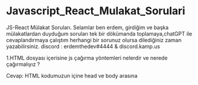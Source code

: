 # Javascript_React_Mulakat_Sorulari

JS-React Mülakat Soruları.
Selamlar ben erdem, girdiğim ve başka mülakatlardan duyduğum soruları tek bir dökümanda toplamaya,chatGPT ile cevaplandırmaya çalıştım herhangi bir sorunuz olursa dilediğiniz zaman yazabilirsiniz. discord : erdemthedev#4444 & discord.kamp.us

1.HTML dosyası içerisine js çağırma yöntemleri nelerdir ve nerede çağırmalıyız ?

Cevap: HTML kodumuzun içine head ve body arasına <script> tagi içinde de yazabiliriz ya da 
Dışarıdan oluşturduğumuz js dosyasını html kodumuzun içinde çağırırız.(script src)
2.Semantic HTML nedir ?
Semantik HTML etiketleri Sayfadaki içeriğin hangi bölümü önemli, hangi kısım tamamlayıcı dolayısıyla öncelikli değil, hangi alan navigasyon için gibi soruların cevaplarının arama motorlarına bildirilmesini sağlayan HTML5, Google ve Bing gibi büyük arama motorları için önemli semantik ipuçları sağlayabiliyor. Ayrıca HTML5, arama motorlarına anlamlı bilgi iletilmesinin yanı sıra multimedya kullanımını da kolaylaştırarak ekstra uzantılara ihtiyaç duymadan interaktif sayfalar hazırlamanıza olanak sağlıyor.
3.Const — let — var farkları nelerdir ?

VAR=>  ile tanımlanan değişkenler daha sonra değiştirilebilir.
	Kodun herhangi bir yerinde kullanılabilir ve birden fazla kullanılabilir
	Var ile tanımlanan değişlenler function scopetur yani fonksiyon içerisinde var kullanılarak tanımlanmış değişkenlere fonksiyon dışından erişilemez.
LET = > ile tanımlanmış değişkenlere sadece tanımlandığı kapsamda ulaşılabilir yani block scope {}
Süslü parantezin içerisidir , sonradan tekrar değiştirilebilir, aynı kapsam içerisinde sadece bir sefer tanımlanabilir tekrar tanımlanırsa kod hata verir.
CONST => const ile tanımlanmış bir değişken let kullanımında olduğu gibi tanımlandığı kapsam (block scope) içerisinden erişilebilir ve bunun dışından erişimler sağlanmaz. const kelimesi aslında Constant yani Sabit anlamını taşımaktadır . Kullanıldığı kapsam içerisinde sabittir ve değiştirilemez .
4. Javascriptte hangi veri tipleri kullanılır
Javascript' de veri tutmak için kullandığımız javascript veri tiplerini 2 ayrı grupta ele alabiliriz. Basit Veri Tipleri: String, Number, Boolean ve undefined. Referans Tipler: Dizi, Nesne, Fonksiyon ve null veri tipleridir.
5.Reference ve Primitive type arasındaki farklar.
Eğer bir metoda primitive type bir parametre gönderiyorsak bu değer kopyalanarak gider. Metodun içinde değer değiştirilse bile orijinal değerde bir değişiklik olmaz. Reference type bir veri herhangi bir metoda parametre geçildiğinde nesne reference olarak gönderilir.
6. { }=== { } ne döner
JavaScript'te, {} === {} karşılaştırması "false" dönecektir. Çünkü bu iki nesne farklı bellek adreslerinde yer alırlar ve JavaScript bu iki nesnenin farklı olmasını sonucu olarak "false" döner. Eğer nesnelerin içerikleri aynı ise bu karşılaştırma için Object.is() veya lodash gibi kütüphanelerin "isEqual" metodları kullanılabilir.
7. { }== { } ne döner 
Ayrıca eşitlik operatörü (==) birçok durumda veri tiplerini dönüştürdükten sonra karşılaştırma yaparken,(===) eşitlik operatörü veri tiplerini dönüştürmeden karşılaştırma yapar.

8. Javascript ile dom elementlerine erişim methodları nelerdir ?
JavaScript ile DOM (Document Object Model) elementlerine erişmek için birkaç farklı yol vardır. Bunlar arasında en yaygın olanlar:
document.getElementById(): Bu metod, belirtilen id'ye sahip bir elementi döndürür. Örnek: var myElement = document.getElementById("myId");
document.getElementsByTagName(): Bu metod, belirtilen etiket adına sahip tüm elementleri döndürür. Örnek: var listItems = document.getElementsByTagName("li");
document.querySelector(): Bu metod, belirtilen CSS sorgusuna uyan ilk elementi döndürür. Örnek: var myElement = document.querySelector("#myId .myClass");
document.querySelectorAll(): Bu metod, belirtilen CSS sorgusuna uyan tüm elementleri döndürür. Örnek: var listItems = document.querySelectorAll("li.active");
element.getAttribute() : Bu metod, belirtilen özellik değerini döndürür. Örnek : var myAttribute = myElement.getAttribute("href");

9.javascript hoisting kavramını açıklayın
JavaScript içinde "hoisting" (yukseltme) kavramı, deklarasyonların çalışma zamanında yukarı taşınmasına denir. Bu, belirli bir kod bloğunda tanımlanan deklarasyonların, o kod bloğunun üst kısmına taşınmasına neden olur. Bu, deklarasyonların kod bloğunun herhangi bir yerinde kullanılabileceği anlamına gelir.
Örneğin, aşağıdaki kod bloğunda, "x" değişkeni tanımlanmadan önce kullanılmıştır:
console.log(x); // undefined var x = 5; 
Ancak JavaScript, bu kod bloğunu çalıştırırken, deklarasyonu yukarı taşıyarak aşağıdaki şekilde işlem yapar:
var x; console.log(x); // undefined x = 5; 
Bu nedenle, bu kod bloğunda "x" değişkeni tanımlanmadan önce kullanılmış olsa da, JavaScript hoisting sayesinde "x" değişkeni tanımlanmış olarak kabul eder ve "undefined" döndürür.
Ancak JavaScript sadece deklarasyonları yukarı taşır, atamaları taşımaz. Örneğin aşağıdaki kod bloğu hata verir:
console.log(x); // ReferenceError: x is not defined let x = 5; 
Bu nedenle, JavaScript'de hoisting sadece var ve function tipinde deklarasyonlar için geçerlidir.
10. Local storage ve Session Storage Kavramlarını açıklayın
JavaScript içinde "Local Storage" ve "Session Storage" kavramları, web tarayıcıları tarafından sağlanan veri depolama mekanizmalarıdır. Bu mekanizmalar, web uygulamaları için kullanıcı tarafından girilen verileri veya uygulamanın tarafından oluşturulan verileri depolamak için kullanılır.
"Local Storage": Bu mekanizma, verileri tarayıcının kapatılmasına kadar saklar. Bu, kullanıcının tarayıcıyı kapattıktan sonra bile uygulamanın verilerine erişebilmesini sağlar. Local Storage verileri depolamak için "localStorage" objesini kullanır. Örneğin, aşağıdaki kod bloğu "myData" adlı bir veriyi Local Storage'a kaydeder:
Session Storage": Bu mekanizma, verileri tarayıcının kapatılmasına veya sekme kapatılmasına kadar saklar. Bu, kullanıcının tarayıcıyı veya sekmeyi kapattıktan sonra verilerin kaybolmasını sağlar. Session Storage verileri depolamak için "sessionStorage" objesini kullanır. Örneğin, aşağıdaki kod bloğu "myData" adlı bir veriyi Session Storage'a kaydeder:
11. Local Storage’da hangi tür veri tutabiliriz.Eğer elimizdeki veri uygun değilse ne yapabiliriz ?
Local Storage, web tarayıcıları tarafından sağlanan veri depolama mekanizmasıdır. Bu mekanizma, string veri tipinde verileri depolamak için kullanılır. Bu nedenle, Local Storage içinde sadece string veri tipinde verileri depolayabilirsiniz. Örneğin, sayılar, nesneler veya diziler gibi diğer veri tiplerini depolamak için dönüştürmeniz gerekir.
Elimizdeki veri uygun değilse, verileri dönüştürebilir veya başka bir veri depolama mekanizması kullanabilirsiniz. Örneğin, JSON.stringify() metodunu kullanarak nesneleri veya dizileri string veri tipine dönüştürebilirsiniz.

let myData = {name: "John", age: 25}; localStorage.setItem("myData", JSON.stringify(myData));
12.Arrow Function nedir, sağladığı kolaylıklar nelerdir.
JavaScript'te, "arrow function" (ok işaretli fonksiyon) bir fonksiyon tanımı şeklidir. Bu fonksiyonlar, daha kısa ve okunaklı kod yazmak için kullanılır. Arrow function'lar, function anahtar kelimesi yerine => operatorü kullanılarak tanımlanır.
Aşağıdaki örnekte, "myFunction" adlı bir fonksiyon tanımlanmıştır:
function myFunction(a, b) { return a + b; } 
Bu fonksiyonu arrow function ile yazmak için
let myFunction = (a, b) => { return a + b; } 
Arrow function'lar sağladığı kolaylıklar arasında:
Kodun daha kısa ve okunaklı olmasıdır.
Arrow function'lar, "this" anahtar kelimesinin çalışma zamanında tanımlanmasını sağlar.
Arrow function'lar, "return" anahtar kelimesini atlayarak daha kısa kod yazmanıza olanak tanır.
Arrow function'lar, closure'ların oluşmasını kolaylaştırır. Bu closure'lar yerel değişkenlere erişim sağlar.
Arrow function'lar güncel bir javascript sürümünde kullanılması önerilir, çünkü eski javascript sürümlerinde çalışmayabilir.
Bu kolaylıklar ile arrow function'lar ile kod yazarken daha okunaklı, daha kısa ve daha mantıklı hale getirebilirsiniz.
13. Higher order functionlar nedir,nerelerde kullanırız 
JavaScript'te "higher-order function" (yüksek-seviye fonksiyon), bir fonksiyonun argüman olarak veya döndürdüğü değer olarak başka bir fonksiyonu kullanmasını ifade eder. Yüksek seviye fonksiyonlar, fonksiyonların parametre olarak veya döndürdüğü değer olarak fonksiyonları kullanmasını sağlar. Bu fonksiyonlar ile kodunuz daha esnek ve modüler hale getirilir.
İterasyon işlemleri: Örneğin, dizilerdeki elemanları gezmek için kullanılan "forEach", "map", "filter" gibi fonksiyonlar yüksek seviye fonksiyonlardır.
Asenkron işlemler: Örneğin, bir promise'in sonucunu elde etmek için kullanılan "then" ve "catch" gibi fonksiyonlar yüksek seviye fonksiyonlardır.
Recursion: Örneğin, kendini tekrarlamalı olarak çalışan fonksiyonlar yüksek seviye fonksiyonlar olarak kullanılabilir.

14.Call Stack ,heap,stack,event loop,callback queue kavramlarını açıklayın.
JavaScript'te, "call stack" (çağrı yığını) çalışan fonksiyonların veya işlemlerin yığınını ifade eder. JavaScript çalışırken, çalışan fonksiyonlar veya işlemler çağrı yığınına eklenir ve çalışması tamamlandığında çıkarılır. Bu, JavaScript'te çalışan işlemlerin geri izlenmesini ve hata ayıklama işlemlerini kolaylaştırırAynı zamanda, javascript'te recursion gibi yapılar kullanılırken çağrı yığını büyüyebilir. Recursive fonksiyonların her çağrısı çağrı yığınına eklenir ve işlem tamamlandığında çıkarılır. Bu nedenle, çok fazla recursion kullanımı çağrı yığını büyüdüğünden, "stack overflow" hatası oluşabilir.
Ayrıca, javascript'te "event loop" (etkinlik döngüsü) adı verilen bir mekanizma sayesinde, çağrı yığını büyümeden işlemlerin gerçekleştirilmesini sağlar. Bu mekanizma, işlemlerin gerçekleştirilmesini bekleyen işlemleri sıraya alır ve çağrı yığını boş olduğunda işlemleri gerçekleştirir. Bu sayede, çağrı yığını büyümeden uzun süreli veya yavaş işlemlerin gerçekleştirilmesi sağlanır.
Sonuç olarak, call stack Javascript'te çalışan fonksiyonlar veya işlemlerin geri izlenmesini ve hata ayıklama işlemlerini kolaylaştıran bir mekanizmadır. Ayrıca, recursion veya uzun süreli işlemlerin gerçekleştirilmesi için etkinlik döngüsü mekanizmasının kullanılması gerekir.
Heap: JavaScript programlama dillerinde, "Heap" (yığın) bellekte dinamik olarak alınan ve serbest bırakılan verileri depolayan bir alandır. Heap, veri yapılarının oluşturulduğu ve yönetildiği bir alandır. Örneğin, nesneler, diziler veya fonksiyonlar gibi veri yapıları heap bellekte depolanır.
Stack: JavaScript programlama dillerinde, "Stack" (yığın) fonksiyon çağrılarının veya işlemlerin gerçekleştirildiği yerdir. Stack, LIFO (Son Giren İlk Çıkar) yapısına sahiptir ve her çağrı veya işlem, stack'e eklenir ve tamamlandığında çıkarılır.
Event Loop: JavaScript programlama dillerinde, "Event Loop" (etkinlik döngüsü) çağrı yığını (stack) büyümeden işlemlerin gerçekleştirilmesini sağlar. Event loop, işlemlerin gerçekleştirilmesini bekleyen işlemleri sıraya alır ve çağrı yığını boş olduğunda işlemleri gerçekleştirir.
Callback Queue: JavaScript programlama dillerinde, "Callback Queue" (geri çağırma kuyruğu) işlemlerin gerçekleştirilmesini bekleyen geri çağırma fonksiyonlarının sıralandığı yerdir. Callback queue, event loop tarafından kontrol edilir ve çağrı yığını (stack) boş olduğunda geri çağırma fonksiyonları gerçekleştirilir.
15.Data fetching yöntemleri nelerdir.
JavaScript'te veri çekme yöntemleri arasında aşağıdakiler bulunur:
XMLHttpRequest (XHR) : Eski bir veri çekme yöntemidir ve XmlHttpRequest nesnesi kullanılarak gerçekleştirilir. Bu nesne, tarayıcının arka ucunda veri çekmek için kullanılır ve AJAX istekleri gerçekleştirmek için kullanılır.
Fetch API : Fetch API, XMLHttpRequest'in yerini alan modern bir veri çekme yöntemidir. Fetch API, JavaScript kodunuzda veri çekmek için kullanabileceğiniz bir dizi fonksiyon ve metodlar sunar.
Axios : Axios, bir JavaScript kütüphanesidir ve Fetch API'nin yerini alan bir alternatif olarak kullanılabilir. Axios, daha kullanışlı ve kolay kullanılabilir bir arayüz sunar.
jQuery : jQuery, JavaScript kütüphanesidir ve veri çekme işlemleri için kullanılabilir. jQuery, XMLHttpRequest veya Fetch API gibi alternatif yöntemlere göre daha kullanışlı ve kolay kullanılabilir bir arayüz sunar.
16.Bir fonksiyonu düzenli aralıklarla çalıştırmamızı sağlayan fonksiyonun adı nedir ? 
JavaScript'te bir fonksiyonu düzenli aralıklarla çalıştırmak için kullanabileceğiniz fonksiyon "setInterval()" dir. setInterval() fonksiyonu, belirtilen aralıkta belirtilen fonksiyonu tekrar tekrar çağırır. Örneğin, bir fonksiyonu her 5 saniyede bir çalıştırmak için setInterval() kullanabilirsiniz.

17. Bir fonksiyonu belirli bir gecikmeden sonra çalıştırmamızı sağlayan fonksiyonun adı nedir ?
JavaScript'te bir fonksiyonu belirli bir gecikmeden sonra çalıştırmak için kullanabileceğiniz fonksiyon "setTimeout()" dir. setTimeout() fonksiyonu, belirtilen zaman aralığı sonunda belirtilen fonksiyonu tek sefer çalıştırır. Örneğin, bir fonksiyonu 5 saniye sonra çalıştırmak için setTimeout() kullanabilirsiniz.
18.Consturcor Nedir ? 
JavaScript'te, "constructor" (yapıcı) fonksiyonlar, nesnelerin oluşturulduğu ve özelliklerinin atandığı yerdir. Bir constructor fonksiyonu, bir nesne oluşturulduğunda çağrılır ve nesnenin özelliklerini ve davranışlarını tanımlar. Constructor fonksiyonları, class'lar veya prototype yapısı kullanılarak oluşturulduğunda kullanılır. 
Örneğin, bir "Person" sınıfı oluşturalım ve yapıcı fonksiyonunu kullanalım:
class Person { constructor(name, age) { this.name = name; this.age = age; } }
 const person1 = new Person("John", 30); 
console.log(person1.name); 
// "John" 
console.log(person1.age);
 // 30 
Bu örnekte, "Person" sınıfının yapıcı fonksiyonu, "name" ve "age" adlı iki özellik alır ve bunları nesnenin özellikleri olarak atar. Bu nesne oluşturulduğunda, yapıcı fonksiyon otomatik olarak çalışır ve nesnenin "name" ve "age" özellikleri atanır.
19. Call,apply,bind kavramlarını açıklayınız
call()" metodu, bir fonksiyonu çağırmak için kullanılır ve ilk parametre olarak "this" değişkeninin değerini, diğer parametreler ise fonksiyonun gerçek parametrelerini alır.
apply()" metodu, "call()" metoduna benzer şekilde çalışır ancak fonksiyon parametrelerini dizi olarak alır.
bind()" metodu, bir fonksiyonu "this" değişkeninin değerini ve parametrelerini belirli bir değerle bağlamak için kullanılır. Bu metod, fonksiyonu çağırmaz ancak oluşan yeni fonksiyonu döndürür.
20.Babel nedir kullanmanın bize avantajları nelerdir ?
Babel, kodunuzu transpile ederken, JavaScript kodunuzu modern JavaScript özelliklerine dönüştürerek, tarayıcılar veya platformlar tarafından desteklenen daha eski JavaScript sürümlerine çevirebilir. Örneğin, ECMAScript 6 class'larını ve arrow functionlarını, ECMAScript 5'e dönüştürerek daha eski tarayıcılar veya platformlar tarafından desteklenen kod üretebilir. Ayrıca, Babel, kodunuzda kullandığınız özellikleri, desteklenmeyen tarayıcılar için polyfill (örnek kodlar) ile değiştirerek uyumlu hale getirebilir.




21.Dom ve Virtual DOM kavramlarını açıklayın
Document Object Model" (DOM), web sayfasının yapısını ve içeriğini programatik olarak değiştirmek için kullanılan bir API'dir. DOM, HTML veya XML belgelerini, bir ağaç yapısına dönüştürerek, belgenin elemanlarına veya özelliklerine programatik olarak erişmenizi sağlar. Örneğin, JavaScript kodunuzda bir HTML etiketine erişmek veya bir özellik değiştirmek için DOM kullanabilirsiniz.
"Virtual DOM" ise, JavaScript kodunuzda DOM'u yansıtmak için kullanılan bir veri yapısıdır. Virtual DOM, gerçek DOM'un yapısını ve içeriğini yansıtmak için kullanılır ve gerçek DOM ile senkronize edilir. Virtual DOM sayesinde, gerçek DOM'da yapılan değişiklikleri önceden simüle edebilir ve gerçek DOM'a yansıtmadan önce optimize edebilirsiniz.
22.prop ve component kavramlarını açıklayın
"Prop" (properties), React komponentleri arasında veri aktarımını sağlamak için kullanılan bir kavramdır. Bir React komponentine veri aktarmanız için, o komponentin "prop" olarak tanımladığı değişkenlere değer atayabilirsiniz. Örneğin, bir "Ad" ve "Soyad" prop'larına sahip bir "Kullanıc" komponenti oluşturabilirsiniz ve bu prop'ları "Kullanıc" komponenti içinde kullanabilirsiniz.
"Component" ise, React'te kullanılan bir kavramdır. React uygulamaları, birkaç düzeyde bileşenlerden oluşur. Her bileşen, bir parçası oluşturduğu daha büyük bir bileşenin içeriğidir. React bileşenleri, HTML veya JSX kodu içerebilir ve veri işleme, birleştirme veya görüntüleme işlemlerini gerçekleştirebilir. React bileşenleri, fonksiyonel veya sınıf tabanlı olabilir. Bir React bileşeni, kendi içinde diğer bileşenleri içerebilir veya diğer bileşenler tarafından çağrılabilir. Bu yapı sayesinde, uygulamanızı daha küçük parçalara bölerek, okunaklı ve maintainable yapabilirsiniz.
React bileşenleri, props ve state değişkenleri aracılığıyla veri alabilir ve bu verileri içeriğinde kullanabilir. Props, bileşenin dışarıdan veri almasını sağlar ve değiştirilemez. State ise bileşenin kendi içinde tuttuğu değişkenlerdir ve bileşenin içeriğini etkileyebilir. State değişkenleri bileşen tarafından yönetilir ve bileşen içinde değiştirilebilir.
23.React Prop Drilling nedir ?
"Prop drilling" (prop tunneling), React uygulamalarında veri aktarımı için kullanılan bir kavramdır. Bu terim, verinin uygulamanın farklı katmanları arasında geçerek, tüm bileşenler arasında verinin prop olarak aktarılmasını ifade eder. Örneğin, bir verinin uygulamanın en üst seviyesinde oluşturulduğu ve tüm alt seviyedeki bileşenlere prop olarak aktarılmasını ifade eder.
Bu yapı, verinin uygulamanın farklı katmanları arasında geçerek, tüm bileşenler arasında verinin prop olarak aktarılmasını ifade eder. Bu yapı, verinin uygulamanın en üst seviyesinde oluşturulduğu ve tüm alt seviyedeki bileşenlere prop olarak aktarılmasını ifade eder. Bu yapı sayesinde, bileşenler arasındaki veri aktarımı kolaylaşır ancak bileşenler arasındaki ilişki karmakarışık olabilir, yönetimi zorlaşır ve performans sorunlarına yol açabilir.
Bu yüzden, veri aktarımı için alternatif yöntemler önerilmektedir. Örneğin, context API veya Redux gibi veri yönetim kütüphanelerini kullanmak, veri aktarımını daha kontrollü ve okunaklı hale getirebilir.






24.Neden Hooklar component’in en yukarısında çağırılır.
React Hooks, fonksiyonel bileşenlerde state yönetimi veya lifecycle metodlarının kullanımını sağlar. Hooks, fonksiyonel bileşenlerde kullanıldığında, componentin en yukarısında çağrılması gerekir.
Bu, React'in bileşenin ne zaman re-render edileceğini belirlemek için kullandığı bileşen içeriğinin değişip değişmediğini anlamasına yardımcı olur. Hooklar, bileşenin her render edildiğinde çağrılır ve bu, state veya props değişkenlerinin değiştiğinde bileşenin yeniden render edilmesini sağlar.
Eğer Hookler componentin içinde yer alırsa, React hangi Hook'un ne zaman çalıştırılması gerektiğini belirleyemez ve bu da hata oluşmasına neden olabilir. Ayrıca, Hookların componentin en yukarısında çağrılması sayesinde, kodun okunaklılığı ve anlaşılırlığı arttırılmış olur.
25. Class component ve functional component arasındaki farklar nelerdir ?
React bileşenleri, fonksiyonel veya sınıf tabanlı olarak yazılabilir. Bu iki yöntem arasındaki farklar şunlardır:
Fonksiyonel bileşenler: Fonksiyonel bileşenler, JavaScript fonksiyonları olarak yazılır ve props veya state değişkenlerini alabilirler. Fonksiyonel bileşenler, state yönetimi için useState() veya lifecycle metodları için useEffect() gibi React Hooks kullanabilirler. Fonksiyonel bileşenler, performans açısından daha avantajlıdır ve daha kolay okunur ve anlaşılır.
Sınıf bileşenler: Sınıf bileşenler, ES6 sınıfları olarak yazılır ve this anahtar kelimesi ile state ve lifecycle metodlarına erişebilirler. Sınıf bileşenler, performans açısından daha yavaş olabilir ve daha karmakarışık olabilir.
Sonuç olarak, iki yöntem arasında performans açısından fonksiyonal componentlar daha iyidir ancak sınıf tabanlı componentlar daha tanıdık olabileceğinden, yazarların tercihine göre her ikiside kullanılabilir.
26.React Lifecylce metodları nelerdir.
React bileşenleri, bileşenin oluşturulduğu, güncellendiği veya silindiği zaman çağrılabilen lifecycle metodlarına sahiptir. Bu metodlar aracılığıyla bileşenin içeriği veya props/state değişkenleri güncellenebilir.React bileşenlerinin lifecycle metodları şunlardır:
componentDidMount(): Bileşen oluşturulduğu ve ilk kez DOM'a eklendiği zaman çağrılır. Bu metod, bileşenin ilk görüntülenmesi için gerekli olan veri veya işlemleri yapmak için kullanılabilir.
componentDidUpdate(): Bileşenin props veya state değişkenleri güncellendiği zaman çağrılır. Bu metod, bileşenin güncellenen verilerle yeniden render edilmesi için gerekli olan işlemleri yapmak için kullanılabilir.
componentWillUnmount(): Bileşen DOM'dan silindiği zaman çağrılır. Bu metod, bileşenin silinmesi sonrası gerekli olan işlemleri yapmak için kullanılabilir.
shouldComponentUpdate(): Bileşenin props veya state değişkenleri güncellendiği zaman çağrılır. Bu metod, bileşenin render edilip edilmeyeceğini belirlemek için kullanılabilir.
getDerivedStateFromProps(): Bileşenin props değişkenleri güncellendiği zaman çağrılır. Bu metod, bileşenin state değişkenlerini güncellemek için kullanılabilir.
Lifecycle metodları, sadece sınıf tabanlı componentlerde kullanılabilir.



27.Syntetic Events Nedir ?
Synthetic Events, React bileşenlerinde DOM etkileşimleri için kullanılan bir event sistemidir. Synthetic Events, aslında JavaScript tarafından yönetilen ve DOM eventleri ile aynı davranış gösteren, JavaScript tarafından oluşturulan eventlerdir.
Bu sayede React bileşenleri, DOM eventleri ile aynı şekilde çalışır ve sadece JavaScript tarafından yönetilir. Bu sayede React, bileşenler arasındaki etkileşimleri ve eventleri daha kontrollü ve anlaşılır hale getirir. Aynı zamanda, Synthetic events ile browser farklılıklarının oluşmamasını ve kodun daha kolay test edilmesini sağlar.
28. Build almak ne anlama gelir, build işlemi esnasında neler olur.
"Build" işlemi, bir yazılım projesinin üretim veya dağıtım için hazır hale getirilmesi anlamına gelir. Bu işlem, kaynak kodların derlenmesi, bağımlılıkların eklenmesi, dosya boyutlarının azaltılması ve diğer işlemlerin gerçekleştirilmesi olarak tanımlanabilir.
-Build işlemi esnasında genellikle şunlar gerçekleşir:
-Kaynak kodlar derlenir, transpile edilir ve minify edilir
-Bağımlılıklar yönetilir, gerekli paketler yüklenir ve projede kullanılan bağımlılıkların güncellenmesi sağlanır.
-Dosya boyutları azaltılır, gereksiz dosyalar silinir ve dosya adları optimize edilir
-Proje ayarları ve config dosyaları kontrol edilir ve güncellenir
-Testler çalıştırılır ve sonuçlar rapor edilir
-Proje üretim veya test ortamına deploy edilir.
Bu işlemlerin amacı, projeyi üretim veya dağıtım için hazır hale getirmektir. Bu sayede projede oluşan hatalar veya sorunlar önceden tespit edilir ve çözülür. Aynı zamanda proje daha hızlı ve daha az kaynak tüketen hale getirilir.
29.Webpack Nedir ?
Webpack, JavaScript modül yükleyicisi ve paketleyicisidir. Bu araç, JavaScript, CSS, resim gibi dosyalarınızı modüller halinde tarayarak, bunları tek bir veya birden fazla dosyaya paketler. Bu sayede, tarayarak bulunan modülleri ve bağımlılıkları bir araya getirerek projenizin performansını arttırır.
Webpack, sadece JavaScript dosyalarını değil aynı zamanda HTML, CSS gibi diğer dosya türlerini de işleyebilir. Webpack ile, sadece projede kullanılan modülleri ve bağımlılıkları yükler, böylece proje hızlı ve küçük olur. Ayrıca Webpack ile, sadece tarayıcılar için çalışan kodları üreterek, eski tarayıcılar için gereksiz kodları üretmezsiniz.






30. React memo,usememo,usecallback hooklarını açıklayınız.
React, performansı arttırmak için bazı Hook'lar sunar. Bunlar:
React.memo: Bu Hook, fonksiyonel bileşenlerin tekrar render edilmemesini sağlar. React.memo kullanarak, bileşenin props değişmeden önce render edilip edilmeyeceğini kontrol eder. Props değişmediyse, bileşen tekrar render edilmez. Bu sayede, uygulamanın performansı arttırılır.
useMemo: Bu Hook, belirli bir değerin değişmeden önce hesaplanıp hesaplanmayacağını kontrol eder. Eğer değer değişmediyse, önceki değer kullanılır. Bu sayede, performansı arttırmak için hesaplamaların tekrar yapılması engellenir.
useCallback: Bu Hook, belirli bir fonksiyonun değişmeden önce oluşturulup oluşturulmayacağını kontrol eder. Eğer fonksiyon veya fonksiyonun bağımlılıkları değişmediyse, önceki fonksiyon kullanılır. Bu sayede, performansı arttırmak için fonksiyonların tekrar oluşturulması engellenir.
Bu Hooklar sayesinde, React bileşenlerinin performansı arttırılır ve bileşenlerin yanıltıcı bir şekilde re-render edilmesi engellenir. Bu sayede, uygulamanın hızı ve verimliliği arttırılır.
31.State Menagement yöntemleri nelerdir ?
React uygulamalarında state yönetimi, uygulamanın veri durumunun nasıl tutulacağını ve nasıl yönetileceğini belirler. State management yöntemleri arasında en yaygın olanlar şunlardır:
Local state: Her bileşenin kendi içinde yer alan state'i yönetir. Bu yöntem, uygulamanın küçük ve basit olması durumunda kullanılabilir. Ancak, uygulama büyüdükçe, state yönetimi zorlaşabilir.
Context API: React'in kendi içinde yer alan bir yöntemdir. Bu yöntem, state'i kapsayan bir context oluşturulur ve bileşenler bu context'e bağlanır. Bu sayede, state'i yönetmek isteyen bileşenler context'e erişebilir. Bu yöntem, uygulama boyutu büyüdükçe daha pratik hale gelir.
Redux: React uygulamaları için popüler bir state management kütüphanesidir. Bu kütüphane, state'i tek bir noktada (store) yönetir ve bileşenler bu store'a erişir. Bu yöntem, uygulamanın büyüklüğünden bağımsız olarak kullanılabilir. Ancak, kurulumu ve kullanımı biraz daha zahmetli olabilir.
MobX: MobX, Redux ile benzer bir şekilde çalışır. Bu kütüphane de state'i tek bir noktada yönetir ve bileşenler bu state'e erişir. MobX, Redux'a göre daha az kurulum gerektirir ve kullanımı daha kolaydır.
Bu yöntemler arasında kullanılacak olanı, uygulamanın boyutu, ihtiyaçları ve geliştiricinin tercihi gibi faktörlere göre seçilir.
32.Context API ve Redux Nedir,Farkları Nelerdir ?
Context API: React'in kendi içinde yer alan bir yöntemdir. Bu yöntem, state'i kapsayan bir context oluşturulur ve bileşenler bu context'e bağlanır. Bu sayede, state'i yönetmek isteyen bileşenler context'e erişebilir. Bu yöntem, uygulama boyutu büyüdükçe daha pratik hale gelir.
Redux: React uygulamaları için popüler bir state management kütüphanesidir. Bu kütüphane, state'i tek bir noktada (store) yönetir ve bileşenler bu store'a erişir. Redux, state'i tek bir yerde yönetir ve bileşenlerin state'e erişimini kontrol eder. Ayrıca, state'in geçmişini kaydetme ve geri dönme özellikleri de sağlar.
Context API, Redux'a göre daha az kurulum gerektirir ve kullanımı daha kolaydır. Ancak Redux daha esnek ve scalabilirdir ve kodun anlaşılmasını ve debuggability'i kolaylaştırır. Redux, özellikle uygulamanın büyüklüğü ve karmaşıklığı arttıkça daha yararlı olabilir.



33. SSR,CSR,SSG kavramlarını açıklayın ?

SSR (Server-Side Rendering): Bu yöntem, uygulamanın sunucuda render edilmesini sağlar. Bu sayede, tarayıcıda uygulama ilk yüklendiğinde hızlı bir şekilde gösterilir. SSR, SEO'yu arttırmak ve tarayıcıda ilk yüklenmenin hızını arttırmak için kullanılır.
CSR (Client-Side Rendering): Bu yöntem, uygulamanın tarayıcıda render edilmesini sağlar. Bu sayede, tarayıcıda uygulama ilk yüklendiğinde yavaş bir şekilde gösterilir. Ancak, daha sonra uygulamanın hızı arttır.
SSG (Static Site Generation): Bu yöntem uygulamanın statik olarak üretilmesini sağlar. Bu sayede, uygulamanın hızı arttırılır ve SEO'yu arttırmak için kullanılır. Bu yöntem, özellikle blog veya haber siteleri gibi statik içerikli siteler için idealdir.
Bu kavramlar arasında farkları, uygulamanın nasıl yüklenir ve nasıl gösterilir. SSR ile sunucuda render edilir ve hızlı yüklenir, ancak daha büyük sunucu ihtiyacı vardır. CSR ise tarayıcıda render edilir ve daha sonra hızlı yüklenir, ancak ilk yükleme yavaş olabilir. SSG ise statik olarak üretilir ve hızlı yüklenir, ancak sadece statik içerikli siteler için kullanılabilir.








